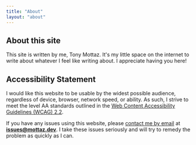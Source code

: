 ```yaml
---
title: "About"
layout: "about"
---
```


## About this site

This site is written by me, Tony Mottaz. It's my little space on the internet to
write about whatever I feel like writing about. I appreciate having you here!

## Accessibility Statement

I would like this website to be usable by the widest possible audience,
regardless of device, browser, network speed, or ability. As such, I strive to
meet the level AA standards outlined in the
[Web Content Accessibility Guidelines (WCAG) 2.2](https://www.w3.org/TR/WCAG22/).

If you have any issues using this website, please
<a href="mailto:issues@mottaz.dev?subject=Accessibility inquiry on tonymottaz.com">contact
me by email</a> at **issues@mottaz.dev**. I take these issues seriously and will
try to remedy the problem as quickly as I can.
